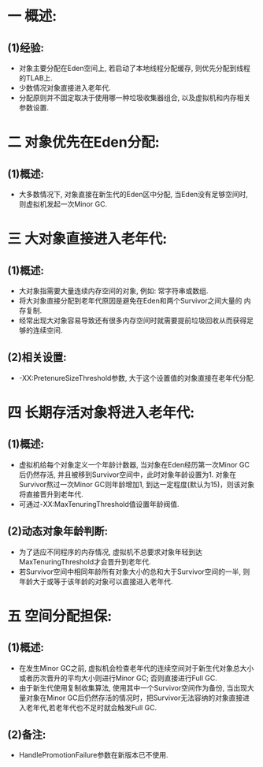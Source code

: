# 一 概述:
## (1)经验:
- 对象主要分配在Eden空间上, 若启动了本地线程分配缓存, 则优先分配到线程的TLAB上.
- 少数情况对象直接进入老年代.
- 分配原则并不固定取决于使用哪一种垃圾收集器组合, 以及虚拟机和内存相关参数设置.

# 二 对象优先在Eden分配:
## (1)概述:
- 大多数情况下, 对象直接在新生代的Eden区中分配, 当Eden没有足够空间时, 则虚拟机发起一次Minor GC.

# 三 大对象直接进入老年代:
## (1)概述:
- 大对象指需要大量连续内存空间的对象, 例如: 常字符串或数组.
- 将大对象直接分配到老年代原因是避免在Eden和两个Survivor之间大量的 内存复制.
- 经常出现大对象容易导致还有很多内存空间时就需要提前垃圾回收从而获得足够的连续空间.

## (2)相关设置:
- -XX:PretenureSizeThreshold参数, 大于这个设置值的对象直接在老年代分配.

# 四 长期存活对象将进入老年代:
## (1)概述:
- 虚拟机给每个对象定义一个年龄计数器, 当对象在Eden经历第一次Minor GC后仍然存活, 并且被移到Survivor空间中，此时对象年龄设置为1. 对象在Survivor熬过一次Minor GC则年龄增加1, 到达一定程度(默认为15)，则该对象将直接晋升到老年代.
- 可通过-XX:MaxTenuringThreshold值设置年龄阀值.

## (2)动态对象年龄判断:
- 为了适应不同程序的内存情况, 虚拟机不总要求对象年轻到达MaxTenuringThreshold才会晋升到老年代.
- 若Survivor空间中相同年龄所有对象大小的总和大于Survivor空间的一半, 则年龄大于或等于该年龄的对象可以直接进入老年代.

# 五 空间分配担保:
## (1)概述:
- 在发生Minor GC之前, 虚拟机会检查老年代的连续空间对于新生代对象总大小或者历次晋升的平均大小则进行Minor GC; 否则直接进行Full GC.
- 由于新生代使用复制收集算法, 使用其中一个Survivor空间作为备份, 当出现大量对象在Minor GC后仍然存活的情况时，把Survivor无法容纳的对象直接进入老年代,若老年代也不足时就会触发Full GC.

## (2)备注:
- HandlePromotionFailure参数在新版本已不使用.